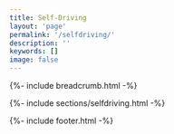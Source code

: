 ```yaml
---
title: Self-Driving
layout: 'page'
permalink: '/selfdriving/'
description: ''
keywords: []
image: false
---
```



<!-- Start Breadcrumb  -->
{%- include breadcrumb.html -%}
<!-- End  Breadcrumb -->

<!-- Start About
		============================================= -->
{%- include sections/selfdriving.html -%}
<!-- End About -->




<!-- Start Footer
	============================================= -->
{%- include footer.html -%}
<!-- End Footer-->
